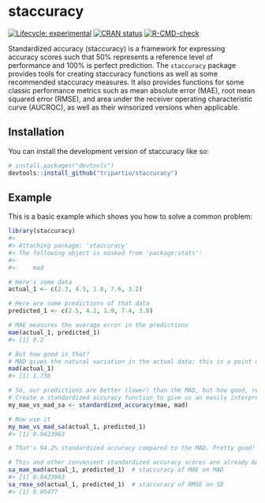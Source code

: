 
<!-- README.md is generated from README.Rmd. Please edit that file -->

# staccuracy

<!-- badges: start -->

[![Lifecycle:
experimental](https://img.shields.io/badge/lifecycle-experimental-orange.svg)](https://lifecycle.r-lib.org/articles/stages.html#experimental)
[![CRAN
status](https://www.r-pkg.org/badges/version/staccuracy)](https://CRAN.R-project.org/package=staccuracy)
[![R-CMD-check](https://github.com/tripartio/staccuracy/actions/workflows/R-CMD-check.yaml/badge.svg)](https://github.com/tripartio/staccuracy/actions/workflows/R-CMD-check.yaml)
<!-- badges: end -->

Standardized accuracy (staccuracy) is a framework for expressing
accuracy scores such that 50% represents a reference level of
performance and 100% is perfect prediction. The `staccuracy` package
provides tools for creating staccuracy functions as well as some
recommended staccuracy measures. It also provides functions for some
classic performance metrics such as mean absolute error (MAE), root mean
squared error (RMSE), and area under the receiver operating
characteristic curve (AUCROC), as well as their winsorized versions when
applicable.

## Installation

You can install the development version of staccuracy like so:

``` r
# install.packages("devtools")
devtools::install_github("tripartio/staccuracy")
```

## Example

This is a basic example which shows you how to solve a common problem:

``` r
library(staccuracy)
#> 
#> Attaching package: 'staccuracy'
#> The following object is masked from 'package:stats':
#> 
#>     mad

# Here's some data
actual_1 <- c(2.3, 4.5, 1.8, 7.6, 3.2)

# Here are some predictions of that data
predicted_1 <- c(2.5, 4.2, 1.9, 7.4, 3.0)

# MAE measures the average error in the predictions
mae(actual_1, predicted_1)
#> [1] 0.2

# But how good is that? 
# MAD gives the natural variation in the actual data; this is a point of comparison.
mad(actual_1)
#> [1] 1.736

# So, our predictions are better (lower) than the MAD, but how good, really?
# Create a standardized accuracy function to give us an easily interpretable metric:
my_mae_vs_mad_sa <- standardized_accuracy(mae, mad)

# Now use it
my_mae_vs_mad_sa(actual_1, predicted_1)
#> [1] 0.9423963

# That's 94.2% standardized accuracy compared to the MAD. Pretty good!

# This and other convenient standardized accuracy scores are already built in
sa_mae_mad(actual_1, predicted_1)  # staccuracy of MAE on MAD
#> [1] 0.9423963
sa_rmse_sd(actual_1, predicted_1)  # staccuracy of RMSE on SD
#> [1] 0.95477
```
